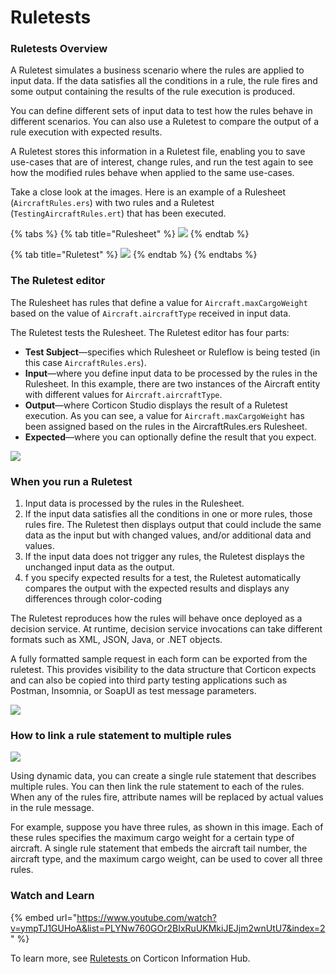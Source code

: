 # Ruletests

### Ruletests Overview

A Ruletest simulates a business scenario where the rules are applied to input data. If the data satisfies all the conditions in a rule, the rule fires and some output containing the results of the rule execution is produced.&#x20;

You can define different sets of input data to test how the rules behave in different scenarios. You can also use a Ruletest to compare the output of a rule execution with expected results.

A Ruletest stores this information in a Ruletest file, enabling you to save use-cases that are of interest, change rules, and run the test again to see how the modified rules behave when applied to the same use-cases.

Take a close look at the images. Here is an example of a Rulesheet (`AircraftRules.ers`) with two rules and a Ruletest (`TestingAircraftRules.ert`) that has been executed.

{% tabs %}
{% tab title="Rulesheet" %}
![](<../../.gitbook/assets/image (81).png>)
{% endtab %}

{% tab title="Ruletest" %}
![](<../../.gitbook/assets/image (111).png>)
{% endtab %}
{% endtabs %}

### The Ruletest editor&#x20;

The Rulesheet has rules that define a value for `Aircraft.maxCargoWeight` based on the value of `Aircraft.aircraftType` received in input data.

The Ruletest tests the Rulesheet. The Ruletest editor has four parts:&#x20;

* **Test Subject**—specifies which Rulesheet or Ruleflow is being tested (in this case `AircraftRules.ers`).&#x20;
* **Input**—where you define input data to be processed by the rules in the Rulesheet. In this example, there are two instances of the Aircraft entity with different values for `Aircraft.aircraftType`.&#x20;
* **Output**—where Corticon Studio displays the result of a Ruletest execution. As you can see, a value for `Aircraft.maxCargoWeight` has been assigned based on the rules in the AircraftRules.ers Rulesheet.&#x20;
* **Expected**—where you can optionally define the result that you expect.

![](<../../.gitbook/assets/image (59).png>)

### When you run a Ruletest

1. &#x20;Input data is processed by the rules in the Rulesheet.&#x20;
2. If the input data satisfies all the conditions in one or more rules, those rules fire. The Ruletest then displays output that could include the same data as the input but with changed values, and/or additional data and values.&#x20;
3. If the input data does not trigger any rules, the Ruletest displays the unchanged input data as the output.&#x20;
4. f you specify expected results for a test, the Ruletest automatically compares the output with the expected results and displays any differences through color-coding

The Ruletest reproduces how the rules will behave once deployed as a decision service. At runtime, decision service invocations can take different formats such as XML, JSON, Java, or .NET objects.&#x20;

A fully formatted sample request in each form can be exported from the ruletest. This provides visibility to the data structure that Corticon expects and can also be copied into third party testing applications such as Postman, Insomnia, or SoapUI as test message parameters.

![](https://raw.githubusercontent.com/corticon/Corticon\_Enablement/master/assets/images/toclip.png)

### How to link a rule statement to multiple rules

![](<../../.gitbook/assets/image (87).png>)

Using dynamic data, you can create a single rule statement that describes multiple rules. You can then link the rule statement to each of the rules. When any of the rules fire, attribute names will be replaced by actual values in the rule message.&#x20;

For example, suppose you have three rules, as shown in this image. Each of these rules specifies the maximum cargo weight for a certain type of aircraft. A single rule statement that embeds the aircraft tail number, the aircraft type, and the maximum cargo weight, can be used to cover all three rules.&#x20;

### Watch and Learn

{% embed url="https://www.youtube.com/watch?v=ympTJ1GUHoA&list=PLYNw760GOr2BIxRuUKMkiJEJjm2wnUtU7&index=2" %}



To learn more, see [Ruletests ](ruletests.md)on Corticon Information Hub.
